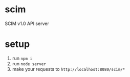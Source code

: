 # scim
SCIM v1.0 API server

# setup

1. run `npm i`
2. run `node server`
3. make your requests to `http://localhost:8080/scim/*`
